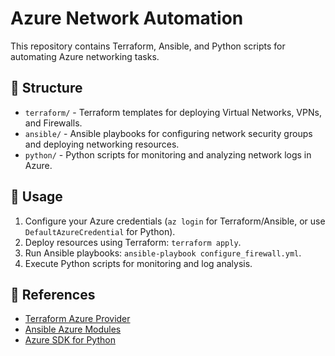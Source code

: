 # Azure Network Automation

This repository contains Terraform, Ansible, and Python scripts for automating Azure networking tasks.

## 📂 Structure
- `terraform/` - Terraform templates for deploying Virtual Networks, VPNs, and Firewalls.
- `ansible/` - Ansible playbooks for configuring network security groups and deploying networking resources.
- `python/` - Python scripts for monitoring and analyzing network logs in Azure.

## 🚀 Usage
1. Configure your Azure credentials (`az login` for Terraform/Ansible, or use `DefaultAzureCredential` for Python).
2. Deploy resources using Terraform: `terraform apply`.
3. Run Ansible playbooks: `ansible-playbook configure_firewall.yml`.
4. Execute Python scripts for monitoring and log analysis.

## 🔗 References
- [Terraform Azure Provider](https://registry.terraform.io/providers/hashicorp/azurerm/latest/docs)
- [Ansible Azure Modules](https://docs.ansible.com/ansible/latest/collections/azure/azcollection/index.html)
- [Azure SDK for Python](https://docs.microsoft.com/en-us/python/api/overview/azure/)
